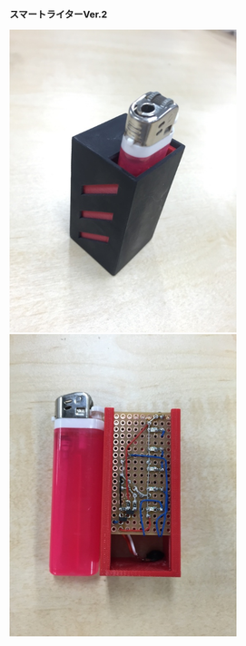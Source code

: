 ###  スマートライターVer.2

<img src="slides/lighter_v2-2.jpg" style="width:400px;">
<img src="slides/lighter_V2.jpg" style="width:400px;">